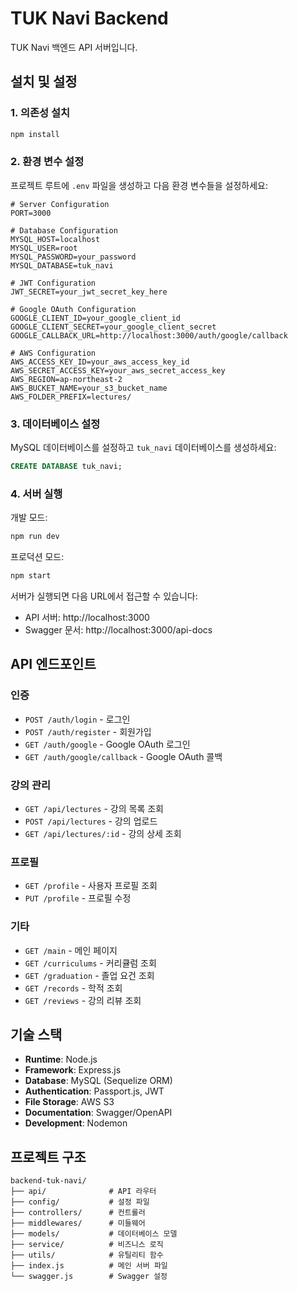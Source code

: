 # TUK Navi Backend

TUK Navi 백엔드 API 서버입니다.

## 설치 및 설정

### 1. 의존성 설치

```bash
npm install
```

### 2. 환경 변수 설정

프로젝트 루트에 `.env` 파일을 생성하고 다음 환경 변수들을 설정하세요:

```env
# Server Configuration
PORT=3000

# Database Configuration
MYSQL_HOST=localhost
MYSQL_USER=root
MYSQL_PASSWORD=your_password
MYSQL_DATABASE=tuk_navi

# JWT Configuration
JWT_SECRET=your_jwt_secret_key_here

# Google OAuth Configuration
GOOGLE_CLIENT_ID=your_google_client_id
GOOGLE_CLIENT_SECRET=your_google_client_secret
GOOGLE_CALLBACK_URL=http://localhost:3000/auth/google/callback

# AWS Configuration
AWS_ACCESS_KEY_ID=your_aws_access_key_id
AWS_SECRET_ACCESS_KEY=your_aws_secret_access_key
AWS_REGION=ap-northeast-2
AWS_BUCKET_NAME=your_s3_bucket_name
AWS_FOLDER_PREFIX=lectures/
```

### 3. 데이터베이스 설정

MySQL 데이터베이스를 설정하고 `tuk_navi` 데이터베이스를 생성하세요:

```sql
CREATE DATABASE tuk_navi;
```

### 4. 서버 실행

개발 모드:
```bash
npm run dev
```

프로덕션 모드:
```bash
npm start
```

서버가 실행되면 다음 URL에서 접근할 수 있습니다:
- API 서버: http://localhost:3000
- Swagger 문서: http://localhost:3000/api-docs

## API 엔드포인트

### 인증
- `POST /auth/login` - 로그인
- `POST /auth/register` - 회원가입
- `GET /auth/google` - Google OAuth 로그인
- `GET /auth/google/callback` - Google OAuth 콜백

### 강의 관리
- `GET /api/lectures` - 강의 목록 조회
- `POST /api/lectures` - 강의 업로드
- `GET /api/lectures/:id` - 강의 상세 조회

### 프로필
- `GET /profile` - 사용자 프로필 조회
- `PUT /profile` - 프로필 수정

### 기타
- `GET /main` - 메인 페이지
- `GET /curriculums` - 커리큘럼 조회
- `GET /graduation` - 졸업 요건 조회
- `GET /records` - 학적 조회
- `GET /reviews` - 강의 리뷰 조회

## 기술 스택

- **Runtime**: Node.js
- **Framework**: Express.js
- **Database**: MySQL (Sequelize ORM)
- **Authentication**: Passport.js, JWT
- **File Storage**: AWS S3
- **Documentation**: Swagger/OpenAPI
- **Development**: Nodemon

## 프로젝트 구조

```
backend-tuk-navi/
├── api/              # API 라우터
├── config/           # 설정 파일
├── controllers/      # 컨트롤러
├── middlewares/      # 미들웨어
├── models/           # 데이터베이스 모델
├── service/          # 비즈니스 로직
├── utils/            # 유틸리티 함수
├── index.js          # 메인 서버 파일
└── swagger.js        # Swagger 설정
```
